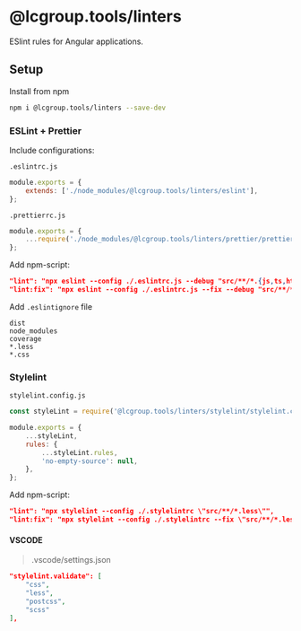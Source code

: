 # @lcgroup.tools/linters

ESlint rules for Angular applications.

## Setup

Install from npm

```bash
npm i @lcgroup.tools/linters --save-dev
````

### ESLint + Prettier

Include configurations:

``.eslintrc.js``

```javascript
module.exports = {
    extends: ['./node_modules/@lcgroup.tools/linters/eslint'],
};
```

``.prettierrc.js``

```javascript
module.exports = {
    ...require('./node_modules/@lcgroup.tools/linters/prettier/prettier.config.js'),
};
````

Add npm-script:

```json
"lint": "npx eslint --config ./.eslintrc.js --debug "src/**/*.{js,ts,html}"",
"lint:fix": "npx eslint --config ./.eslintrc.js --fix --debug "src/**/*.{js,ts,html}""
```

Add ``.eslintignore`` file

```text
dist
node_modules
coverage
*.less
*.css
```

### Stylelint

``stylelint.config.js``

```javascript
const styleLint = require('@lcgroup.tools/linters/stylelint/stylelint.config.js');

module.exports = {
    ...styleLint,
    rules: {
        ...styleLint.rules,
        'no-empty-source': null,
    },
};

```

Add npm-script:

```json
"lint": "npx stylelint --config ./.stylelintrc \"src/**/*.less\"",
"lint:fix": "npx stylelint --config ./.stylelintrc --fix \"src/**/*.less\""
```

#### VSCODE

> .vscode/settings.json

```json
"stylelint.validate": [
    "css",
    "less",
    "postcss",
    "scss"
],
```
